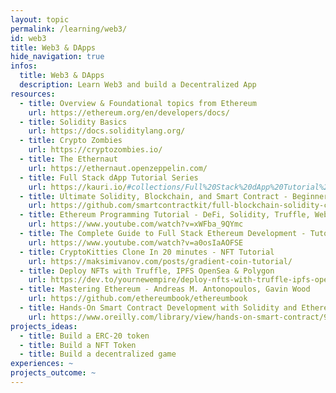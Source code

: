 ```yaml
---
layout: topic
permalink: /learning/web3/
id: web3
title: Web3 & DApps
hide_navigation: true
infos:
  title: Web3 & DApps
  description: Learn Web3 and build a Decentralized App
resources:
  - title: Overview & Foundational topics from Ethereum
    url: https://ethereum.org/en/developers/docs/
  - title: Solidity Basics
    url: https://docs.soliditylang.org/
  - title: Crypto Zombies
    url: https://cryptozombies.io/
  - title: The Ethernaut
    url: https://ethernaut.openzeppelin.com/
  - title: Full Stack dApp Tutorial Series
    url: https://kauri.io/#collections/Full%20Stack%20dApp%20Tutorial%20Series/full-stack-dapp-tutorial-series-intro/
  - title: Ultimate Solidity, Blockchain, and Smart Contract - Beginner to Expert Full Course - Python Edition
    url: https://github.com/smartcontractkit/full-blockchain-solidity-course-py
  - title: Ethereum Programming Tutorial - DeFi, Solidity, Truffle, Web3.js
    url: https://www.youtube.com/watch?v=xWFba_9QYmc
  - title: The Complete Guide to Full Stack Ethereum Development - Tutorial for Beginners
    url: https://www.youtube.com/watch?v=a0osIaAOFSE
  - title: CryptoKitties Clone In 20 minutes - NFT Tutorial
    url: https://maksimivanov.com/posts/gradient-coin-tutorial/
  - title: Deploy NFTs with Truffle, IPFS OpenSea & Polygon
    url: https://dev.to/yournewempire/deploy-nfts-with-truffle-ipfs-opensea-polygon-5581
  - title: Mastering Ethereum - Andreas M. Antonopoulos, Gavin Wood
    url: https://github.com/ethereumbook/ethereumbook
  - title: Hands-On Smart Contract Development with Solidity and Ethereum - Kevin Solorio, Randall Kanna, David H. Hoover
    url: https://www.oreilly.com/library/view/hands-on-smart-contract/9781492045250/
projects_ideas:
  - title: Build a ERC-20 token
  - title: Build a NFT Token
  - title: Build a decentralized game
experiences: ~
projects_outcome: ~
---
```

